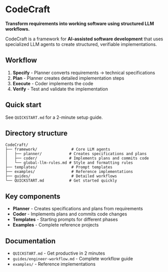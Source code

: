 # CodeCraft

**Transform requirements into working software using structured LLM workflows.**

CodeCraft is a framework for **AI-assisted software development** that uses specialized LLM agents to create structured, verifiable implementations.

## Workflow

1. **Specify** - Planner converts requirements → technical specifications  
2. **Plan** - Planner creates detailed implementation steps
3. **Execute** - Coder implements the code
4. **Verify** - Test and validate the implementation

## Quick start

See `QUICKSTART.md` for a 2-minute setup guide.

## Directory structure

```
CodeCraft/
├── framework/               # Core LLM agents
│   ├── planner/            # Creates specifications and plans
│   ├── coder/              # Implements plans and commits code
│   └── global-llm-rules.md # Style and formatting rules
├── templates/               # Prompt templates
├── examples/                # Reference implementations  
├── guides/                  # Detailed workflows
└── QUICKSTART.md           # Get started quickly
```

## Key components

- **Planner** - Creates specifications and plans from requirements
- **Coder** - Implements plans and commits code changes
- **Templates** - Starting prompts for different phases
- **Examples** - Complete reference projects

## Documentation

- `QUICKSTART.md` - Get productive in 2 minutes
- `guides/engineer-workflow.md` - Complete workflow guide
- `examples/` - Reference implementations

